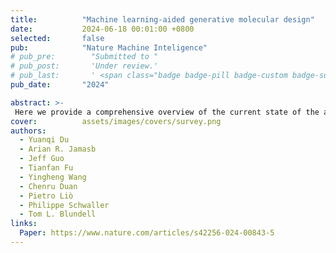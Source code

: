 ```yaml
---
title:          "Machine learning-aided generative molecular design"
date:           2024-06-18 00:01:00 +0800
selected:       false
pub:            "Nature Machine Inteligence"
# pub_pre:        "Submitted to "
# pub_post:       'Under review.'
# pub_last:       ' <span class="badge badge-pill badge-custom badge-success">Spotlight</span>'
pub_date:       "2024"

abstract: >-
 Here we provide a comprehensive overview of the current state of the art in molecular design using machine learning models as well as important design decisions, such as the choice of molecular representations, generative methods and optimization strategies. Subsequently, we present a collection of practical applications in which the reviewed methodologies have been experimentally validated, encompassing both academic and industrial efforts. Finally, we draw attention to the theoretical, computational and empirical challenges in deploying generative machine learning and highlight future opportunities to better align such approaches to achieve realistic drug discovery end points.
cover:          assets/images/covers/survey.png
authors:
  - Yuanqi Du
  - Arian R. Jamasb
  - Jeff Guo
  - Tianfan Fu
  - Yingheng Wang
  - Chenru Duan
  - Pietro Liò
  - Philippe Schwaller
  - Tom L. Blundell
links:
  Paper: https://www.nature.com/articles/s42256-024-00843-5
---
```

